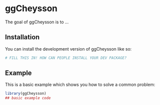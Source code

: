 
# ggCheysson

<!-- badges: start -->
<!-- badges: end -->

The goal of ggCheysson is to ...

## Installation

You can install the development version of ggCheysson like so:

``` r
# FILL THIS IN! HOW CAN PEOPLE INSTALL YOUR DEV PACKAGE?
```

## Example

This is a basic example which shows you how to solve a common problem:

``` r
library(ggCheysson)
## basic example code
```

